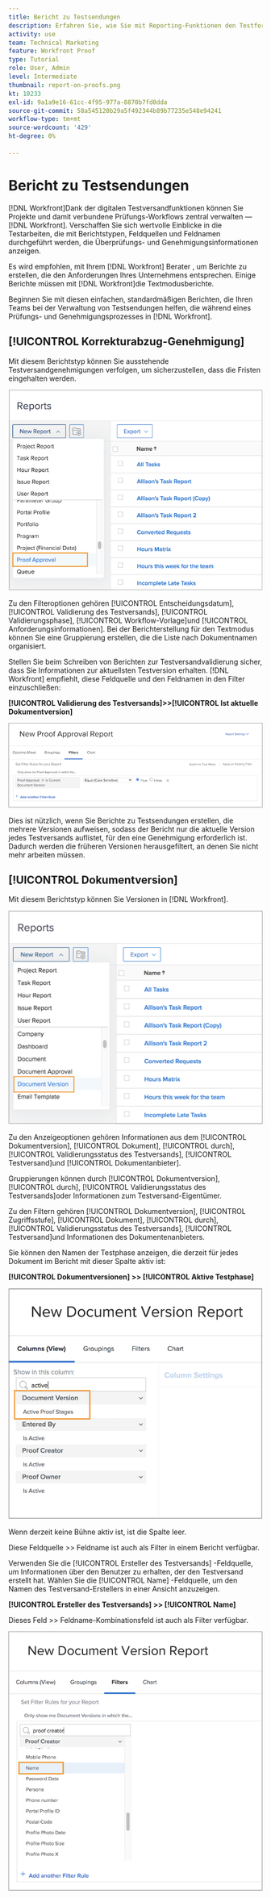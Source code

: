 ```yaml
---
title: Bericht zu Testsendungen
description: Erfahren Sie, wie Sie mit Reporting-Funktionen den Testfortschritt verwalten können.
activity: use
team: Technical Marketing
feature: Workfront Proof
type: Tutorial
role: User, Admin
level: Intermediate
thumbnail: report-on-proofs.png
kt: 10233
exl-id: 9a1a9e16-61cc-4f95-977a-8870b7fd0dda
source-git-commit: 58a545120b29a5f492344b89b77235e548e94241
workflow-type: tm+mt
source-wordcount: '429'
ht-degree: 0%

---
```


# Bericht zu Testsendungen

[!DNL Workfront]Dank der digitalen Testversandfunktionen können Sie Projekte und damit verbundene Prüfungs-Workflows zentral verwalten — [!DNL Workfront]. Verschaffen Sie sich wertvolle Einblicke in die Testarbeiten, die mit Berichtstypen, Feldquellen und Feldnamen durchgeführt werden, die Überprüfungs- und Genehmigungsinformationen anzeigen.

Es wird empfohlen, mit Ihrem [!DNL Workfront] Berater , um Berichte zu erstellen, die den Anforderungen Ihres Unternehmens entsprechen. Einige Berichte müssen mit [!DNL Workfront]die Textmodusberichte.

Beginnen Sie mit diesen einfachen, standardmäßigen Berichten, die Ihren Teams bei der Verwaltung von Testsendungen helfen, die während eines Prüfungs- und Genehmigungsprozesses in [!DNL Workfront].

## [!UICONTROL Korrekturabzug-Genehmigung]

Mit diesem Berichtstyp können Sie ausstehende Testversandgenehmigungen verfolgen, um sicherzustellen, dass die Fristen eingehalten werden.

![Auswählen [!UICONTROL Validierung des Testversands] von [!UICONTROL Neuer Bericht] Dropdown-Menü](assets/proof-system-setups-proof-approval-report.png)

Zu den Filteroptionen gehören [!UICONTROL Entscheidungsdatum], [!UICONTROL Validierung des Testversands], [!UICONTROL Validierungsphase], [!UICONTROL Workflow-Vorlage]und [!UICONTROL Anforderungsinformationen]. Bei der Berichterstellung für den Textmodus können Sie eine Gruppierung erstellen, die die Liste nach Dokumentnamen organisiert.

Stellen Sie beim Schreiben von Berichten zur Testversandvalidierung sicher, dass Sie Informationen zur aktuellsten Testversion erhalten. [!DNL Workfront] empfiehlt, diese Feldquelle und den Feldnamen in den Filter einzuschließen:

**[!UICONTROL Validierung des Testversands]>>[!UICONTROL Ist aktuelle Dokumentversion]**

![Registerkarte &quot;Filter&quot;in ReportBuilder](assets/proof-system-setups-proof-approval-report-is-current-version.png)

Dies ist nützlich, wenn Sie Berichte zu Testsendungen erstellen, die mehrere Versionen aufweisen, sodass der Bericht nur die aktuelle Version jedes Testversands auflistet, für den eine Genehmigung erforderlich ist. Dadurch werden die früheren Versionen herausgefiltert, an denen Sie nicht mehr arbeiten müssen.

## [!UICONTROL Dokumentversion]

Mit diesem Berichtstyp können Sie Versionen in [!DNL Workfront].

![Auswählen [!UICONTROL Dokumentversion] von [!UICONTROL Neuer Bericht] Dropdown-Menü](assets/proof-system-setups-document-version-report.png)

Zu den Anzeigeoptionen gehören Informationen aus dem [!UICONTROL Dokumentversion], [!UICONTROL Dokument], [!UICONTROL durch], [!UICONTROL Validierungsstatus des Testversands], [!UICONTROL Testversand]und [!UICONTROL Dokumentanbieter].

Gruppierungen können durch [!UICONTROL Dokumentversion], [!UICONTROL durch], [!UICONTROL Validierungsstatus des Testversands]oder Informationen zum Testversand-Eigentümer.

Zu den Filtern gehören [!UICONTROL Dokumentversion], [!UICONTROL Zugriffsstufe], [!UICONTROL Dokument], [!UICONTROL durch], [!UICONTROL Validierungsstatus des Testversands], [!UICONTROL Testversand]und Informationen des Dokumentenanbieters.

Sie können den Namen der Testphase anzeigen, die derzeit für jedes Dokument im Bericht mit dieser Spalte aktiv ist:

**[!UICONTROL Dokumentversionen] >> [!UICONTROL Aktive Testphase]**

![Registerkarte &quot;Filter&quot;in ReportBuilder](assets/proof-system-setups-active-proof-stages.png)

Wenn derzeit keine Bühne aktiv ist, ist die Spalte leer.

Diese Feldquelle >> Feldname ist auch als Filter in einem Bericht verfügbar.

Verwenden Sie die [!UICONTROL Ersteller des Testversands] -Feldquelle, um Informationen über den Benutzer zu erhalten, der den Testversand erstellt hat. Wählen Sie die [!UICONTROL Name] -Feldquelle, um den Namen des Testversand-Erstellers in einer Ansicht anzuzeigen.

**[!UICONTROL Ersteller des Testversands] >> [!UICONTROL Name]**

Dieses Feld >> Feldname-Kombinationsfeld ist auch als Filter verfügbar.

![Registerkarte &quot;Filter&quot;in ReportBuilder](assets/proof-system-setups-proof-creator-name.png)

<!--
Learn More Icon
Learn how to create reports in [!DNL Workfront] with the Report Creation class.
Access to proofing functionality
-->
